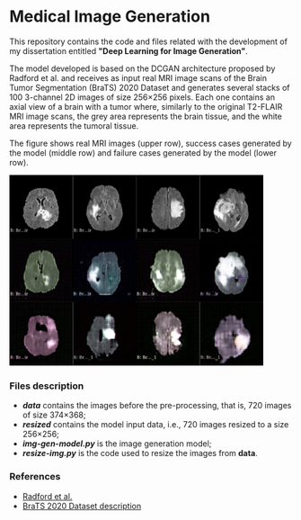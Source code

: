 # Medical Image Generation
This repository contains the code and files related with the development of my dissertation entitled **"Deep Learning for Image Generation"**.

The model developed is based on the DCGAN architecture proposed by Radford et al. and receives as input real MRI image scans of the Brain Tumor Segmentation (BraTS) 2020 Dataset and generates several stacks of 100 3-channel 2D images of size 256×256 pixels. Each one contains an axial view of a brain with a tumor where, similarly to the original T2-FLAIR MRI image scans, the grey area represents the brain tissue, and the white area represents the tumoral tissue.

The figure shows real MRI images (upper row), success cases generated by the model (middle row) and failure cases generated by the model (lower row).

<img src="/results.png" width="452" height="339" />

### Files description

- ***data*** contains the images before the pre-processing, that is, 720 images of size 374×368;
- ***resized*** contains the model input data, i.e., 720 images resized to a size 256×256;
- ***img-gen-model.py*** is the image generation model;
- ***resize-img.py*** is the code used to resize the images from **data**.


### References

- [Radford et al.](https://arxiv.org/abs/1511.06434)
- [BraTS 2020 Dataset description](https://www.med.upenn.edu/cbica/brats2020/data.html.)
